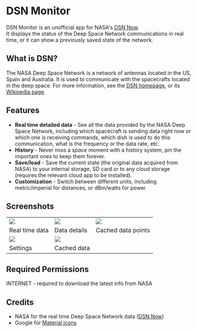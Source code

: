 DSN Monitor
===========
DSN Monitor is an unofficial app for NASA's
[DSN Now](https://eyes.nasa.gov/dsn).  
It displays the status of the Deep Space Network communications
in real time, or it can show a previously saved state of the network.

What is DSN?
------------
The NASA Deep Space Network is a network of antennas located in the US, Spain and Australia.
It is used to communicate with the spacecrafts located in the deep space. For more information,
see the [DSN homepage](https://deepspace.jpl.nasa.gov/), or its
[Wikipedia page](https://en.wikipedia.org/wiki/NASA_Deep_Space_Network).

Features
--------
* **Real time detailed data** - See all the data provided by the NASA
Deep Space Network, including which spacecraft is sending data right now
or which one is receiving commands, which dish is used to do this
communication, what is the frequency or the data rate, etc.
* **History** - Never miss a _space_ moment with a history system, pin the
important ones to keep them forever.
* **Save/load** - Save the current state (the original data acquired from
NASA) to your internal storage, SD card or to any cloud storage
(requires the relevant cloud app to be installed).
* **Customization** - Switch between different units, including metric/imperial
for distances, or dBm/watts for power.

Screenshots
-----------
<table><tr><td>
<img src="https://cloud.githubusercontent.com/assets/8158408/12379878/70bb7d04-bd6c-11e5-982c-b89c1491715d.png" />
</td><td>
<img src="https://cloud.githubusercontent.com/assets/8158408/12379879/70f30288-bd6c-11e5-8978-1c39da8ad6ff.png" />
</td><td>
<img src="https://cloud.githubusercontent.com/assets/8158408/12379880/7112bd9e-bd6c-11e5-9c52-a7ee75e7b15f.png" />
</td></tr><tr>
<td>Real time data</td>
<td>Data details</td>
<td>Cached data points</td></tr>
<tr><td>
<img src="https://cloud.githubusercontent.com/assets/8158408/12379881/71139bb0-bd6c-11e5-82fb-32e63cb2a00a.png" />
</td><td>
<img src="https://cloud.githubusercontent.com/assets/8158408/12379882/711bfddc-bd6c-11e5-87ba-1178b3922858.png" />
</td></tr><tr>
<td>Settings</td>
<td>Cached data</td>
</tr></table>

Required Permissions
--------------------
INTERNET - required to download the latest info from NASA

Credits
-------
* NASA for the real time Deep Space Network data
([DSN Now](https://eyes.nasa.gov/dsn))
* Google for [Material icons](https://design.google.com/icons)
